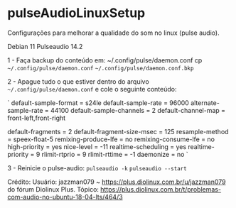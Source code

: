 # pulseAudioLinuxSetup

Configurações para melhorar a qualidade do som no linux (pulse audio).

Debian 11
Pulseaudio 14.2

1 - Faça backup do conteúdo em: ~/.config/pulse/daemon.conf
cp `~/.config/pulse/daemon.conf` `~/.config/pulse/daemon.conf.bkp`

2 - Apague tudo o que estiver dentro do arquivo `~/.config/pulse/daemon.conf` e cole o seguinte conteúdo:

` default-sample-format = s24le
default-sample-rate = 96000
alternate-sample-rate = 44100
default-sample-channels = 2
default-channel-map = front-left,front-right

default-fragments = 2
default-fragment-size-msec = 125
resample-method = speex-float-5
remixing-produce-lfe = no
remixing-consume-lfe = no
high-priority = yes
nice-level = -11
realtime-scheduling = yes
realtime-priority = 9
rlimit-rtprio = 9
rlimit-rttime = -1
daemonize = no `

3 - Reinicie o pulse-audio:
`pulseaudio -k`
`pulseaudio --start`


Crédito: 
    Usuário: jazzman079 ~ https://plus.diolinux.com.br/u/jazzman079 do fórum Diolinux Plus.
    Tópico: https://plus.diolinux.com.br/t/problemas-com-audio-no-ubuntu-18-04-lts/464/3


  
  
